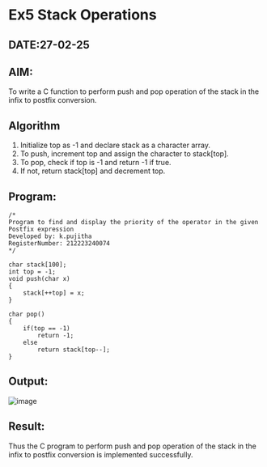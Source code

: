 # Ex5 Stack Operations
## DATE:27-02-25
## AIM:
To write a C function to perform push and pop operation of the stack in the infix to postfix conversion.

## Algorithm
1. Initialize top as -1 and declare stack as a character array. 
2. To push, increment top and assign the character to stack[top]. 
3. To pop, check if top is -1 and return -1 if true. 
4. If not, return stack[top] and decrement top.   

## Program:
```
/*
Program to find and display the priority of the operator in the given Postfix expression
Developed by: k.pujitha
RegisterNumber: 212223240074
*/
```
```
char stack[100]; 
int top = -1; 
void push(char x) 
{ 
    stack[++top] = x; 
} 
 
char pop() 
{ 
    if(top == -1) 
        return -1; 
    else 
        return stack[top--]; 
}
```

## Output:

![image](https://github.com/user-attachments/assets/801d72e3-603e-4f57-be36-c0829b77fbb3)

## Result:
Thus the C program to perform push and pop operation of the stack in the infix to postfix conversion is implemented successfully.
